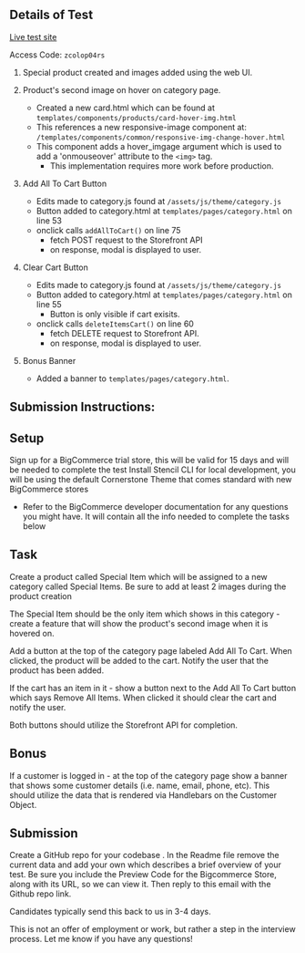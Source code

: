 ## Details of Test

[Live test site](https://test-store6338.mybigcommerce.com/)

Access Code: ```zcolop04rs```

1. Special product created and images added using the web UI.

2. Product's second image on hover on category page.
    - Created a new card.html which can be found at ```templates/components/products/card-hover-img.html```
    - This references a new responsive-image component at: ```/templates/components/common/responsive-img-change-hover.html```
    - This component adds a hover_imgage argument which is used to add a 'onmouseover' attribute to the ```<img>``` tag.
        - This implementation requires more work before production. 

3. Add All To Cart Button
    - Edits made to category.js found at ```/assets/js/theme/category.js```
    - Button added to category.html at ```templates/pages/category.html``` on line 53
    - onclick calls ```addAllToCart()``` on line 75
        - fetch POST request to the Storefront API
        - on response, modal is displayed to user.

4. Clear Cart Button
    - Edits made to category.js found at ```/assets/js/theme/category.js```
    - Button added to category.html at ```templates/pages/category.html``` on line 55
        - Button is only visible if cart exisits.
    - onclick calls ```deleteItemsCart()``` on line 60
         - fetch DELETE request to Storefront API.
         - on response, modal is displayed to user.

5. Bonus Banner
    - Added a banner to ```templates/pages/category.html```.
         

## Submission Instructions:

Setup 
---------- 
Sign up for a BigCommerce trial store, this will be valid for 15 days and will be needed to complete the test 
Install Stencil CLI for local development, you will be using the default Cornerstone Theme that comes standard with new BigCommerce stores 

* Refer to the BigCommerce developer documentation for any questions you might have. It will contain all the info needed to complete the tasks below 


Task 
---------- 
Create a product called Special Item which will be assigned to a new category called Special Items. Be sure to add at least 2 images during the product creation 

The Special Item should be the only item which shows in this category - create a feature that will show the product's second image when it is hovered on. 

Add a button at the top of the category page labeled Add All To Cart. When clicked, the product will be added to the cart. Notify the user that the product has been added. 

If the cart has an item in it - show a button next to the Add All To Cart button which says Remove All Items. When clicked it should clear the cart and notify the user. 

Both buttons should utilize the Storefront API for completion. 

Bonus 
---------- 
If a customer is logged in - at the top of the category page show a banner that shows some customer details (i.e. name, email, phone, etc). This should utilize the data that is rendered via Handlebars on the Customer Object. 

Submission 
-------------------- 
Create a GitHub repo for your codebase . In the Readme file remove the current data and add your own which describes a brief overview of your test. 
Be sure you include the Preview Code for the Bigcommerce Store, along with its URL, so we can view it. Then reply to this email with the Github repo link. 

Candidates typically send this back to us in 3-4 days. 

This is not an offer of employment or work, but rather a step in the interview process. Let me know if you have any questions! 